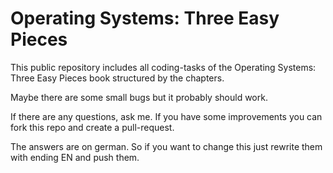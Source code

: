 # Operating Systems: Three Easy Pieces

This public repository includes all coding-tasks of the Operating Systems: Three Easy Pieces book structured by the chapters.

Maybe there are some small bugs but it probably should work.

If there are any questions, ask me. If you have some improvements you can fork this repo and create a pull-request.

The answers are on german. So if you want to change this just rewrite them with ending EN and push them.
